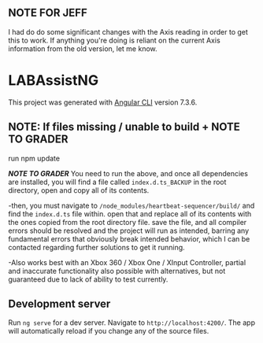 ## NOTE FOR JEFF

I had do do some significant changes with the Axis reading in order to get this to work. If anything you're doing is reliant on the current Axis information from the old version, let me know.

# LABAssistNG

This project was generated with [Angular CLI](https://github.com/angular/angular-cli) version 7.3.6.

## NOTE: If files missing / unable to build + NOTE TO GRADER

run npm update

***NOTE TO GRADER***
You need to run the above, and once all dependencies are installed, you will find a file called `index.d.ts_BACKUP` in the root directory, open and copy all of its contents.

-then, you must navigate to `/node_modules/heartbeat-sequencer/build/` and find the `index.d.ts` file within. open that and replace all of its contents with the ones copied from the root directory file. save the file, and all compiler errors should be resolved and the project will run as intended, barring any fundamental errors that obviously break intended behavior, which I can be contacted regarding further solutions to get it running.

-Also works best with an Xbox 360 / Xbox One / XInput Controller, partial and inaccurate functionality also possible with alternatives, but not guaranteed due to lack of ability to test currently. 

## Development server
Run `ng serve` for a dev server. Navigate to `http://localhost:4200/`. The app will automatically reload if you change any of the source files.


